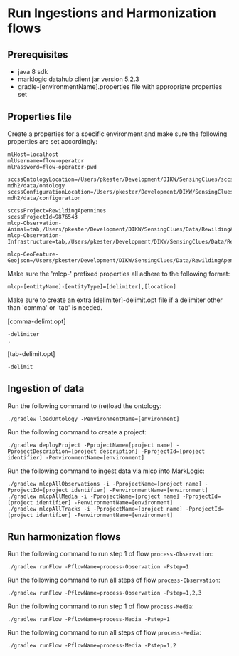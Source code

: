 # Run Ingestions and Harmonization flows

## Prerequisites

- java 8 sdk
- marklogic datahub client jar version 5.2.3
- gradle-[environmentName].properties file with appropriate properties set

## Properties file

Create a properties for a specific environment and make sure the following properties are set accordingly:

````
mlHost=localhost
mlUsername=flow-operator
mlPassword=flow-operator-pwd

sccssOntologyLocation=/Users/pkester/Development/DIKW/SensingClues/sccss-mdh2/data/ontology
sccssConfigurationLocation=/Users/pkester/Development/DIKW/SensingClues/sccss-mdh2/data/configuration

sccssProject=RewildingApennines
sccssProjectId=9876543
mlcp-Observation-Animal=tab,/Users/pkester/Development/DIKW/SensingClues/Data/RewildingApennines/multisources
mlcp-Observation-Infrastructure=tab,/Users/pkester/Development/DIKW/SensingClues/Data/RewildingApennines/fences

mlcp-GeoFeature-Geojson=/Users/pkester/Development/DIKW/SensingClues/Data/RewildingApennines/geojson

````

Make sure the 'mlcp-' prefixed properties all adhere to the following format:

    mlcp-[entityName]-[entityType]=[delimiter],[location]

Make sure to create an extra [delimiter]-delimit.opt file if a delimiter other than 'comma' or 'tab' is needed.

[comma-delimt.opt]
````
-delimiter
,
````

[tab-delimit.opt]
````
-delimit

````


## Ingestion of data

Run the following command to (re)load the ontology:

    ./gradlew loadOntology -PenvironmentName=[environment]

Run the following command to create a project:

    ./gradlew deployProject -PprojectName=[project name] -PprojectDescription=[project description] -PprojectId=[project identifier] -PenvironmentName=[environment]

Run the following command to ingest data via mlcp into MarkLogic:

    ./gradlew mlcpAllObservations -i -PprojectName=[project name] -PprojectId=[project identifier] -PenvironmentName=[environment]
    ./gradlew mlcpAllMedia -i -PprojectName=[project name] -PprojectId=[project identifier] -PenvironmentName=[environment]
    ./gradlew mlcpAllTracks -i -PprojectName=[project name] -PprojectId=[project identifier] -PenvironmentName=[environment]

## Run harmonization flows

Run the following command to run step 1 of flow `process-Observation`:

    ./gradlew runFlow -PflowName=process-Observation -Pstep=1

Run the following command to run all steps of flow `process-Observation`:

    ./gradlew runFlow -PflowName=process-Observation -Pstep=1,2,3

Run the following command to run step 1 of flow `process-Media`:

    ./gradlew runFlow -PflowName=process-Media -Pstep=1

Run the following command to run all steps of flow `process-Media`:

    ./gradlew runFlow -PflowName=process-Media -Pstep=1,2
